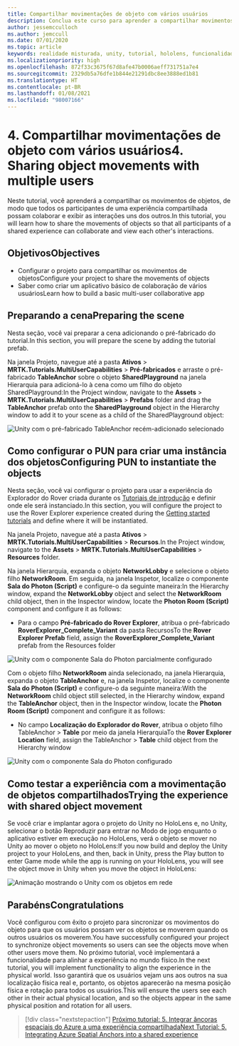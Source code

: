 ```yaml
---
title: Compartilhar movimentações de objeto com vários usuários
description: Conclua este curso para aprender a compartilhar movimentos de objetos com vários usuários em um aplicativo do HoloLens 2.
author: jessemcculloch
ms.author: jemccull
ms.date: 07/01/2020
ms.topic: article
keywords: realidade misturada, unity, tutorial, hololens, funcionalidades de multiusuários, Photon, MRTK, kit de ferramentas de realidade misturada, UWP, âncoras espaciais do Azure
ms.localizationpriority: high
ms.openlocfilehash: 872f33c3675f67d8afe47b0006aeff731751a7e4
ms.sourcegitcommit: 2329db5a76dfe1b844e21291dbc8ee3888ed1b81
ms.translationtype: HT
ms.contentlocale: pt-BR
ms.lasthandoff: 01/08/2021
ms.locfileid: "98007166"
---
```

# <a name="4-sharing-object-movements-with-multiple-users"></a><span data-ttu-id="0f250-104">4. Compartilhar movimentações de objeto com vários usuários</span><span class="sxs-lookup"><span data-stu-id="0f250-104">4. Sharing object movements with multiple users</span></span>

<span data-ttu-id="0f250-105">Neste tutorial, você aprenderá a compartilhar os movimentos de objetos, de modo que todos os participantes de uma experiência compartilhada possam colaborar e exibir as interações uns dos outros.</span><span class="sxs-lookup"><span data-stu-id="0f250-105">In this tutorial, you will learn how to share the movements of objects so that all participants of a shared experience can collaborate and view each other's interactions.</span></span>

## <a name="objectives"></a><span data-ttu-id="0f250-106">Objetivos</span><span class="sxs-lookup"><span data-stu-id="0f250-106">Objectives</span></span>

* <span data-ttu-id="0f250-107">Configurar o projeto para compartilhar os movimentos de objetos</span><span class="sxs-lookup"><span data-stu-id="0f250-107">Configure your project to share the movements of objects</span></span>
* <span data-ttu-id="0f250-108">Saber como criar um aplicativo básico de colaboração de vários usuários</span><span class="sxs-lookup"><span data-stu-id="0f250-108">Learn how to build a basic multi-user collaborative app</span></span>

## <a name="preparing-the-scene"></a><span data-ttu-id="0f250-109">Preparando a cena</span><span class="sxs-lookup"><span data-stu-id="0f250-109">Preparing the scene</span></span>

<span data-ttu-id="0f250-110">Nesta seção, você vai preparar a cena adicionando o pré-fabricado do tutorial.</span><span class="sxs-lookup"><span data-stu-id="0f250-110">In this section, you will prepare the scene by adding the tutorial prefab.</span></span>

<span data-ttu-id="0f250-111">Na janela Projeto, navegue até a pasta **Ativos** > **MRTK.Tutorials.MultiUserCapabilities** > **Pré-fabricados** e arraste o pré-fabricado **TableAnchor** sobre o objeto **SharedPlayground** na janela Hierarquia para adicioná-lo à cena como um filho do objeto SharedPlayground:</span><span class="sxs-lookup"><span data-stu-id="0f250-111">In the Project window, navigate to the **Assets** > **MRTK.Tutorials.MultiUserCapabilities** > **Prefabs** folder and drag the **TableAnchor** prefab onto the **SharedPlayground** object in the Hierarchy window to add it to your scene as a child of the SharedPlayground object:</span></span>

![Unity com o pré-fabricado TableAnchor recém-adicionado selecionado](images/mr-learning-sharing/sharing-04-section1-step1-1.png)

## <a name="configuring-pun-to-instantiate-the-objects"></a><span data-ttu-id="0f250-113">Como configurar o PUN para criar uma instância dos objetos</span><span class="sxs-lookup"><span data-stu-id="0f250-113">Configuring PUN to instantiate the objects</span></span>

<span data-ttu-id="0f250-114">Nesta seção, você vai configurar o projeto para usar a experiência do Explorador do Rover criada durante os [Tutoriais de introdução](mr-learning-base-01.md) e definir onde ele será instanciado.</span><span class="sxs-lookup"><span data-stu-id="0f250-114">In this section, you will configure the project to use the Rover Explorer experience created during the [Getting started tutorials](mr-learning-base-01.md) and define where it will be instantiated.</span></span>

<span data-ttu-id="0f250-115">Na janela Projeto, navegue até a pasta **Ativos** > **MRTK.Tutorials.MultiUserCapabilities** > **Recursos**.</span><span class="sxs-lookup"><span data-stu-id="0f250-115">In the Project window, navigate to the **Assets** > **MRTK.Tutorials.MultiUserCapabilities** > **Resources** folder.</span></span>

<span data-ttu-id="0f250-116">Na janela Hierarquia, expanda o objeto **NetworkLobby** e selecione o objeto filho **NetworkRoom**. Em seguida, na janela Inspetor, localize o componente **Sala do Photon (Script)** e configure-o da seguinte maneira:</span><span class="sxs-lookup"><span data-stu-id="0f250-116">In the Hierarchy window, expand the **NetworkLobby** object and select the **NetworkRoom** child object, then in the Inspector window, locate the **Photon Room (Script)** component and configure it as follows:</span></span>

* <span data-ttu-id="0f250-117">Para o campo **Pré-fabricado do Rover Explorer**, atribua o pré-fabricado **RoverExplorer_Complete_Variant** da pasta Recursos</span><span class="sxs-lookup"><span data-stu-id="0f250-117">To the **Rover Explorer Prefab** field, assign the **RoverExplorer_Complete_Variant** prefab from the Resources folder</span></span>

![Unity com o componente Sala do Photon parcialmente configurado](images/mr-learning-sharing/sharing-04-section2-step1-1.png)

<span data-ttu-id="0f250-119">Com o objeto filho **NetworkRoom** ainda selecionado, na janela Hierarquia, expanda o objeto **TableAnchor** e, na janela Inspetor, localize o componente **Sala do Photon (Script)** e configure-o da seguinte maneira:</span><span class="sxs-lookup"><span data-stu-id="0f250-119">With the **NetworkRoom** child object still selected, in the Hierarchy window, expand the **TableAnchor** object, then in the Inspector window, locate the **Photon Room (Script)** component and configure it as follows:</span></span>

* <span data-ttu-id="0f250-120">No campo **Localização do Explorador do Rover**, atribua o objeto filho TableAnchor > **Table** por meio da janela Hierarquia</span><span class="sxs-lookup"><span data-stu-id="0f250-120">To the **Rover Explorer Location** field, assign the TableAnchor > **Table** child object from the Hierarchy window</span></span>

![Unity com o componente Sala do Photon configurado](images/mr-learning-sharing/sharing-04-section2-step1-2.png)

## <a name="trying-the-experience-with-shared-object-movement"></a><span data-ttu-id="0f250-122">Como testar a experiência com a movimentação de objetos compartilhados</span><span class="sxs-lookup"><span data-stu-id="0f250-122">Trying the experience with shared object movement</span></span>

<span data-ttu-id="0f250-123">Se você criar e implantar agora o projeto do Unity no HoloLens e, no Unity, selecionar o botão Reproduzir para entrar no Modo de jogo enquanto o aplicativo estiver em execução no HoloLens, verá o objeto se mover no Unity ao mover o objeto no HoloLens:</span><span class="sxs-lookup"><span data-stu-id="0f250-123">If you now build and deploy the Unity project to your HoloLens, and then, back in Unity, press the Play button to enter Game mode while the app is running on your HoloLens, you will see the object move in Unity when you move the object in HoloLens:</span></span>

![Animação mostrando o Unity com os objetos em rede](images/mr-learning-sharing/sharing-04-section3-step1-1.gif)

## <a name="congratulations"></a><span data-ttu-id="0f250-125">Parabéns</span><span class="sxs-lookup"><span data-stu-id="0f250-125">Congratulations</span></span>

<span data-ttu-id="0f250-126">Você configurou com êxito o projeto para sincronizar os movimentos do objeto para que os usuários possam ver os objetos se moverem quando os outros usuários os moverem.</span><span class="sxs-lookup"><span data-stu-id="0f250-126">You have successfully configured your project to synchronize object movements so users can see the objects move when other users move them.</span></span> <span data-ttu-id="0f250-127">No próximo tutorial, você implementará a funcionalidade para alinhar a experiência no mundo físico.</span><span class="sxs-lookup"><span data-stu-id="0f250-127">In the next tutorial, you will implement functionality to align the experience in the physical world.</span></span> <span data-ttu-id="0f250-128">Isso garantirá que os usuários vejam uns aos outros na sua localização física real e, portanto, os objetos aparecerão na mesma posição física e rotação para todos os usuários.</span><span class="sxs-lookup"><span data-stu-id="0f250-128">This will ensure the users see each other in their actual physical location, and so the objects appear in the same physical position and rotation for all users.</span></span>

> [!div class="nextstepaction"]
> [<span data-ttu-id="0f250-129">Próximo tutorial: 5. Integrar âncoras espaciais do Azure a uma experiência compartilhada</span><span class="sxs-lookup"><span data-stu-id="0f250-129">Next Tutorial: 5. Integrating Azure Spatial Anchors into a shared experience</span></span>](mr-learning-sharing-05.md)
